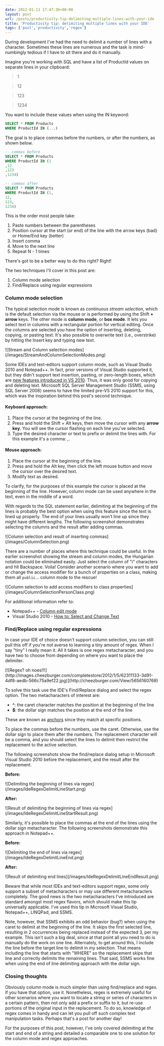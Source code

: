 ```yaml
---
date: 2012-01-11 17:47:36+00:00
layout: post
url: /posts/productivity-tip-delimiting-multiple-lines-with-your-ide
title: 'Productivity tip: delimiting multiple lines with your IDE'
tags: ['post','productivity','regex']
---
```


During development I've had the need to delimit a number of lines with a character. Sometimes these lines are numerous and the task is mind-numbingly tedious if I have to sit there and do it manually.

Imagine you're working with SQL and have a list of ProductId values on separate lines in your clipboard:

> 1

> 12

> 123

> 1234

You want to include these values when using the IN keyword:

```sql
SELECT * FROM Products
WHERE ProductId IN (...)
```

The goal is to place commas before the numbers, or after the numbers, as shown below.

```sql
-- commas before
SELECT * FROM Products
WHERE ProductId IN (1
,12
,123
,1234)
```
```sql
-- commas after
SELECT * FROM Products
WHERE ProductId IN (1,
12,
123,
1234)
```

This is the order most people take:

  1. Paste numbers between the parentheses
  2. Position cursor at the start (or end) of the line with the arrow keys (bad) or Home/End key (better)
  3. Insert comma
  4. Move to the next line
  5. Repeat N - 1 times

There's got to be a better way to do this right? Right!

The two techniques I'll cover in this post are:

  1. Column mode selection
  2. Find/Replace using regular expressions

### Column mode selection

The typical selection mode is known as _continuous stream selection_, which is the default selection via the mouse or is performed by using the Shift **+ arrow** keys. The other mode is **column mode**, or **box mode**. It lets you select text in columns with a rectangular portion for vertical editing. Once the columns are selected you have the option of inserting, deleting, copying, or pasting text. It's also possible to overwrite text (i.e., overstrike) by hitting the Insert key and typing new text.

<p class="text-center">
    ![Stream and Column selection modes](/images/StreamAndColumnSelectionModes.png)
</p>

Some IDEs and text-editors support column mode, such as Visual Studio 2010 and Notepad++. In fact, prior versions of Visual Studio supported it, but they didn't support text insertion, pasting, or zero-length boxes, which are [new features introduced in VS 2010](http://msdn.microsoft.com/en-us/library/dd465268.aspx). Thus, it was only good for copying and deleting text. Microsoft SQL Server Management Studio (SSMS, using SQL Server 2008) seems to have the limited pre-VS 2010 support for this, which was the inspiration behind this post's second technique.

#### Keyboard approach:

  1. Place the cursor at the beginning of the line.
  2. Press and hold the Shift + Alt keys, then move the cursor with any **arrow key**. You will see the cursor flashing on each line you've selected.
  3. Type the desired character or text to prefix or delimit the lines with. For this example it's a comma: ,.

#### Mouse approach:

  1. Place the cursor at the beginning of the line.
  2. Press and hold the Alt key, then click the left mouse button and move the cursor over the desired text.
  3. Modify text as desired.

To clarify, for the purposes of this example the cursor is placed at the beginning of the line. However, column mode can be used anywhere in the text, even in the middle of a word.

With regards to the SQL statement earlier, delimiting at the beginning of the lines is probably the best option when using this feature since the text is lined up properly. The end of your lines usually won't line up since they might have different lengths. The following screenshot demonstrates selecting the columns and the result after adding commas.

<p class="text-center">
    ![Column selection and result of inserting commas](/images/ColumnSelection.png)
</p>

There are a number of places where this technique could be useful. In the earlier screenshot showing the stream and column modes, the Hungarian notation could be eliminated easily. Just select the column of "i" characters and hit Backspace. Voila! Consider another scenario where you want to add or change the access modifier for a bunch of properties on a class, making them all `public`... column mode to the rescue!

<p class="text-center">
    ![Column selection to add access modifiers to class properties](/images/ColumnSelectionPersonClass.png)
</p>

For additional information refer to:

  * Notepad++ - [Column edit mode](http://npp-community.tuxfamily.org/documentation/notepad-user-manual/editing/column-mode-editing)
  * Visual Studio 2010 - [How to: Select and Change Text](http://msdn.microsoft.com/en-us/library/729s2dhh.aspx)

### Find/Replace using regular expressions

In case your IDE of choice doesn't support column selection, you can still pull this off if you're not averse to learning a tiny amount of regex. When I say "tiny" I really mean it. All it takes is one regex metacharacter, and you have two to choose from depending on where you want to place the delimiter.

<p class="text-center">
    [![Regex?  oh noes!!!](http://images.cheezburger.com/completestore/2012/1/5/62311133-3d91-4df8-aedb-566c75a9ef22.jpg)](http://cheezburger.com/View/5656160768)
</p>

To solve this task use the IDE's Find/Replace dialog and select the regex option. The two metacharacters of interest are:

  * **^**: the caret character matches the position at the beginning of the line
  * **$**: the dollar sign matches the position at the end of the line

These are known as [anchors](http://www.regular-expressions.info/anchors.html) since they match at specific positions.

To place the commas before the numbers, use the caret. Otherwise, use the dollar sign to place them after the numbers. The replacement character will be a comma, and you should select the lines to delimit then restrict the replacement to the active selection.

The following screenshots show the find/replace dialog setup in Microsoft Visual Studio 2010 before the replacement, and the result after the replacement.

**Before:**
<p class="text-center">
    ![Delimiting the beginning of lines via regex](/images/IdeRegexDelimitLineStart.png)
</p>

**After:**
<p class="text-center">
    ![Result of delimiting the beginning of lines via regex](/images/IdeRegexDelimitLineStartResult.png)
</p>

Similarly, it's possible to place the commas at the end of the lines using the dollar sign metacharacter. The following screenshots demonstrate this approach in Notepad++.

**Before:**
<p class="text-center">
    ![Delimiting the end of lines via regex](/images/IdeRegexDelimitLineEnd.png)
</p>

**After:**
<p class="text-center">
    ![Result of delimiting end lines](/images/IdeRegexDelimitLineEndResult.png)
</p>

Beware that while most IDEs and text-editors support regex, some only support a subset of metacharacters or may use different metacharacters completely. The good news is the two metacharacters I've introduced are standard amongst most regex flavors, which should make this tip universally applicable. I've used this tip in Microsoft Visual Studio, Notepad++, LINQPad, and SSMS.

Note, however, that SSMS exhibits an odd behavior (bug?) when using the caret to delimit at the beginning of the line. It skips the first selected line, resulting in 2 occurrences being replaced instead of the expected 3, per my example. This isn't such a big deal, since at that point all you need to do is manually do the work on one line. Alternately, to get around this, I include the line before the target line to delimit in my selection. That means including the line that starts with "WHERE" so the replacement skips that line and correctly delimits the remaining lines. That said, SSMS works fine when using the end of line delimiting approach with the dollar sign.

### Closing thoughts

Obviously column mode is much simpler than using find/replace and regex. If you have that option, use it. Nonetheless, regex is extremely useful for other scenarios where you want to locate a string or series of characters in a certain pattern, then not only add a prefix or suffix to it, but re-use portions of the original input in the replacement. To do so, knowledge of regex comes in handy and can let you pull off such complex text manipulation tasks. Perhaps that's a post for another day!

For the purposes of this post, however, I've only covered delimiting at the start and end of a string and detailed a comparable one to one solution for the column mode and regex approaches.
